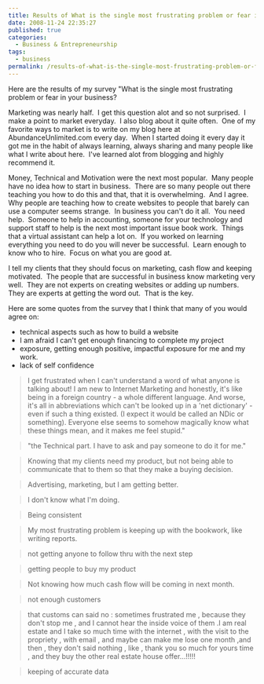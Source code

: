 ```yaml
---
title: Results of What is the single most frustrating problem or fear in your business?
date: 2008-11-24 22:35:27
published: true
categories:
  - Business & Entrepreneurship
tags:
  - business
permalink: /results-of-what-is-the-single-most-frustrating-problem-or-fear-in-your-business/
---
```

Here are the results of my survey "What is the single most frustrating problem or fear in your business?

Marketing was nearly half.  I get this question alot and so not surprised.  I make a point to market everyday.  I also blog about it quite often.  One of my favorite ways to market is to write on my blog here at AbundanceUnlimited.com every day.  When I started doing it every day it got me in the habit of always learning, always sharing and many people like what I write about here.  I've learned alot from blogging and highly recommend it.

Money, Technical and Motivation were the next most popular.  Many people have no idea how to start in business.  There are so many people out there teaching you how to do this and that, that it is overwhelming.  And I agree.  Why people are teaching how to create websites to people that barely can use a computer seems strange.  In business you can't do it all.  You need help.  Someone to help in accounting, someone for your technology and support staff to help is the next most important issue book work.  Things that a virtual assistant can help a lot on.  If you worked on learning everything you need to do you will never be successful.  Learn enough to know who to hire.  Focus on what you are good at.

I tell my clients that they should focus on marketing, cash flow and keeping motivated.  The people that are successful in business know marketing very well.  They are not experts on creating websites or adding up numbers.  They are experts at getting the word out.  That is the key.

Here are some quotes from the survey that I think that many of you would agree on:
- technical aspects such as how to build a website
- I am afraid I can't get enough financing to complete my project
- exposure, getting enough positive, impactful exposure for me and my work.
- lack of self confidence

>I get frustrated when I can't understand a word of what anyone is talking about! I am new to Internet Marketing and honestly, it's like being in a foreign country - a whole different language. And worse, it's all in abbreviations which can't be looked up in a 'net dictionary' - even if such a thing existed. (I expect it would be called an NDic or something). Everyone else seems to somehow magically know what these things mean, and it makes me feel stupid."

>"the Technical part. I have to ask and pay someone to do it for me."

>Knowing that my clients need my product, but not being able to communicate that to them so that they make a buying decision.

>Advertising, marketing, but I am getting better.

>I don't know what I'm doing.

>Being consistent

>My most frustrating problem is keeping up with the bookwork, like writing reports.

>not getting anyone to follow thru with the next step

>getting people to buy my product

>Not knowing how much cash flow will be coming in next month.

>not enough customers

>that customs can said no : sometimes frustrated me , because they don't stop me , and I cannot hear the inside voice of them .I am real estate and I take so much time with the internet , with the visit to the propriety , with email , and maybe can make me lose one month ,and then , they don't said nothing , like , thank you so much for yours time , and they buy the other real estate house offer...!!!!!

>keeping of accurate data